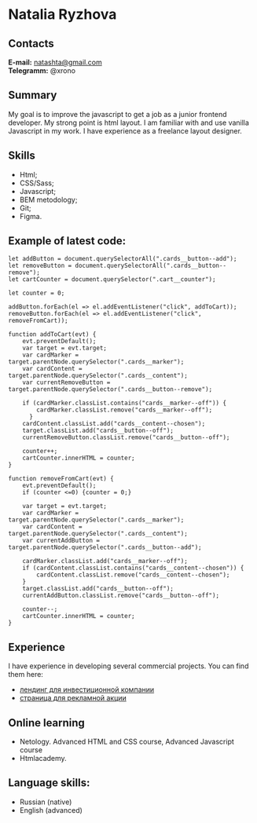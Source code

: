 # Natalia Ryzhova
## Contacts
**E-mail:** natashta@gmail.com  
**Telegramm:** @xrono

## Summary
My goal is to improve the javascript to get a job as a junior frontend developer. My strong point is html layout. I am familiar with and use vanilla Javascript in my work. I have experience as a freelance layout designer.

## Skills
* Html;
* CSS/Sass;
* Javascript;
* BEM metodology;
* Git;
* Figma.

## Example of latest code:
```
let addButton = document.querySelectorAll(".cards__button--add");
let removeButton = document.querySelectorAll(".cards__button--remove");
let cartCounter = document.querySelector(".cart__counter");

let counter = 0;

addButton.forEach(el => el.addEventListener("click", addToCart));
removeButton.forEach(el => el.addEventListener("click", removeFromCart));

function addToCart(evt) {
    evt.preventDefault();
    var target = evt.target;
    var cardMarker = target.parentNode.querySelector(".cards__marker");
    var cardContent = target.parentNode.querySelector(".cards__content");
    var currentRemoveButton = target.parentNode.querySelector(".cards__button--remove");
   
    if (cardMarker.classList.contains("cards__marker--off")) {
        cardMarker.classList.remove("cards__marker--off");
      }
    cardContent.classList.add("cards__content--chosen");
    target.classList.add("cards__button--off");
    currentRemoveButton.classList.remove("cards__button--off");

    counter++;
    cartCounter.innerHTML = counter;
}

function removeFromCart(evt) {
    evt.preventDefault();
    if (counter <=0) {counter = 0;}

    var target = evt.target;
    var cardMarker = target.parentNode.querySelector(".cards__marker");
    var cardContent = target.parentNode.querySelector(".cards__content");
    var currentAddButton = target.parentNode.querySelector(".cards__button--add");
   
    cardMarker.classList.add("cards__marker--off");
    if (cardContent.classList.contains("cards__content--chosen")) {
        cardContent.classList.remove("cards__content--chosen");
    }
    target.classList.add("cards__button--off");
    currentAddButton.classList.remove("cards__button--off");

    counter--;
    cartCounter.innerHTML = counter;
}
```

## Experience
I have experience in developing several commercial projects. You can find them here:
* [лендинг для инвестиционной компании ](https://natashta.github.io/invest_hero/index.html)
* [страница для рекламной акции](http://ruzik.ru/promo/2020.html)

## Online learning
 * Netology. Advanced HTML and CSS course, Advanced Javascript course
 * Htmlacademy.

## Language skills:
* Russian (native)
* English (advanced)
